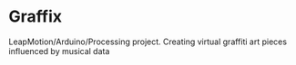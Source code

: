 # Graffix
LeapMotion/Arduino/Processing project. Creating virtual graffiti art pieces influenced by musical data
